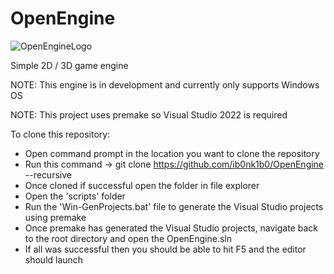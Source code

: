# OpenEngine
![OpenEngineLogo](https://user-images.githubusercontent.com/123968803/228677907-5352e296-c2e5-4063-acd7-47c40e183f54.png)

Simple 2D / 3D game engine

NOTE: This engine is in development and currently only supports Windows OS

NOTE: This project uses premake so Visual Studio 2022 is required

To clone this repository:
  - Open command prompt in the location you want to clone the repository
  - Run this command -> git clone https://github.com/ib0nk1b0/OpenEngine --recursive
  - Once cloned if successful open the folder in file explorer
  - Open the 'scripts' folder
  - Run the 'Win-GenProjects.bat' file to generate the Visual Studio projects using premake
  - Once premake has generated the Visual Studio projects, navigate back to the root directory and open the OpenEngine.sln
  - If all was successful then you should be able to hit F5 and the editor should launch
